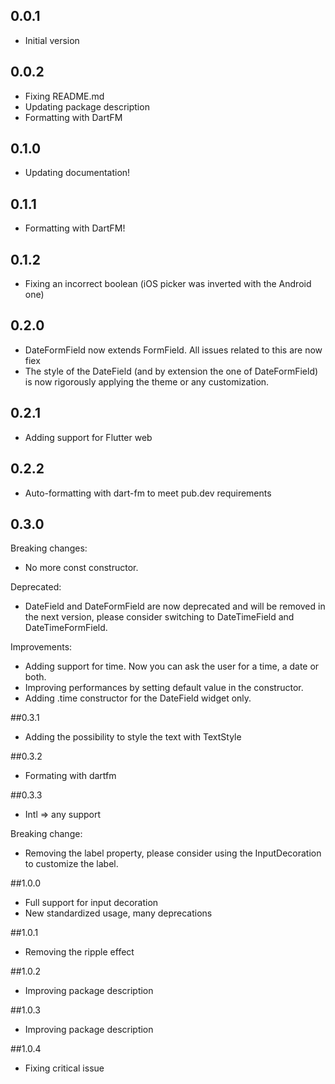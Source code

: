 ## 0.0.1

* Initial version

## 0.0.2

* Fixing README.md
* Updating package description
* Formatting with DartFM

## 0.1.0

* Updating documentation!

## 0.1.1

* Formatting with DartFM!

## 0.1.2

* Fixing an incorrect boolean (iOS picker was inverted with the Android one)

## 0.2.0

* DateFormField now extends FormField. All issues related to this are now fiex
* The style of the DateField (and by extension the one of DateFormField) is now rigorously applying the theme or any customization. 

## 0.2.1

* Adding support for Flutter web

## 0.2.2

* Auto-formatting with dart-fm to meet pub.dev requirements

## 0.3.0

Breaking changes: 
* No more const constructor.

Deprecated:
* DateField and DateFormField are now deprecated and will be removed in the next version, please consider switching to 
DateTimeField and DateTimeFormField.

Improvements:
* Adding support for time. Now you can ask the user for a time, a date or both.
* Improving performances by setting default value in the constructor. 
* Adding .time constructor for the DateField widget only.

##0.3.1

* Adding the possibility to style the text with TextStyle

##0.3.2

* Formating with dartfm

##0.3.3

* Intl => any support

Breaking change:
* Removing the label property, please consider using the InputDecoration to customize the label.

##1.0.0

* Full support for input decoration
* New standardized usage, many deprecations

##1.0.1

* Removing the ripple effect

##1.0.2

* Improving package description

##1.0.3

* Improving package description

##1.0.4

* Fixing critical issue
